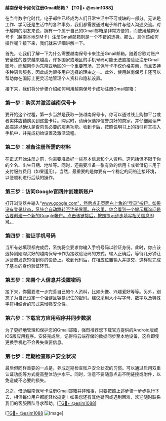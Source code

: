 **越南保号卡如何注册Gmail邮箱？【TG💪+ @esim1088】**

在当今数字化时代，电子邮件已经成为人们日常生活中不可或缺的一部分。无论是工作、学习还是生活中的各种事务，我们都需要通过电子邮件与他人沟通交流。对于越南的朋友来说，拥有一个属于自己的Gmail邮箱是非常方便的，而使用越南保号卡（越南本地SIM卡）注册Gmail邮箱则是一个不错的选择。那么，具体该如何操作呢？接下来，我们就来详细讲解一下。

首先，让我们了解一下为什么需要越南保号卡来注册Gmail邮箱。随着谷歌对账户安全性的要求越来越高，许多国家或地区的手机号码可能无法直接验证注册Gmail账号。而越南作为东南亚地区的一个重要市场，其保号卡不仅价格实惠，而且支持多种语言服务，因此成为很多用户选择的理由之一。此外，使用越南保号卡还可以帮助你在国际上更灵活地管理个人资料和隐私设置。

接下来，我们将分步骤介绍如何利用越南保号卡成功注册Gmail邮箱：

### 第一步：购买并激活越南保号卡

要开始这个过程，第一步当然是获取一张越南保号卡。你可以通过线上购物平台或者实体店铺购买到这些卡片。购买时，请确保选择信誉良好的商家，并仔细阅读产品描述以确认是否包含必要的服务功能。收到卡后，按照说明书上的指引将其插入手机中，并完成初始设置及激活流程。

### 第二步：准备注册所需的材料

在正式开始注册之前，你需要准备好一些基本信息和个人资料。这包括但不限于你的全名、出生日期、地址等。同时，还需要准备一张有效的信用卡或者借记卡用于支付服务费用（如果适用）。当然，最重要的是你要有一个稳定的网络连接环境，以便顺利进行后续的操作。

### 第三步：访问Google官网并创建新账户

打开浏览器并输入“www.google.com”，然后点击页面右上角的“登录”按钮。如果没有登录状态，系统会自动跳转至注册界面。在这里，你会看到一个提示框询问是否要创建一个新的Google帐户。点击该链接后，按照提示逐步填写相关信息即可。

### 第四步：验证手机号码

当所有必填项都完成后，系统将会要求你输入手机号码以验证身份。此时，你应该选择刚刚购买好的越南保号卡作为接收验证码的方式。输入正确后，等待几分钟让运营商发送短信到你的设备上。收到代码后，在相应位置输入并提交，这样就完成了基本的身份验证环节。

### 第五步：完善个人信息并设置密码

接下来，你需要进一步完善自己的个人资料，比如头像、兴趣爱好等等。另外，别忘了为自己设定一个强健且容易记住的密码。建议采用大小写字母、数字以及特殊字符相结合的形式来增强安全性。

### 第六步：下载官方应用程序并同步数据

为了更好地管理和保护您的Gmail邮箱，强烈推荐您下载官方提供的Android版或iOS版应用程序。安装完成后，记得将云端存储的数据同步至本地设备，这样即使更换手机也不会丢失重要信息。

### 第七步：定期检查账户安全状况

最后但同样重要的一点是，养成定期检查账户安全状况的习惯。可以通过启用双重认证功能等方式提高整体防护水平。同时，注意不要随意点击不明链接或附件，以免造成不必要的损失。

总之，借助越南保号卡注册Gmail邮箱并非难事，只要按照上述步骤一步步执行下去，相信每位用户都能轻松搞定！如果您还有其他疑问或遇到困难，欢迎随时联系我们的客服团队寻求帮助。[[TG💪+ @esim1088](https://t.me/s/esim1088)]

[[TG💪+ @esim1088](https://t.me/s/esim1088) ![Image](https://i.postimg.cc/4NQfJmqS/Snipaste-2025-05-13-00-14-12.png)]